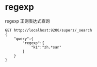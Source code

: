 # regexp

regexp 正则表达式查询

```http
GET http://localhost:9200/superz/_search
{
    "query":{
        "regexp":{
            "k1":"zh.*san"
        }
    }
}
```